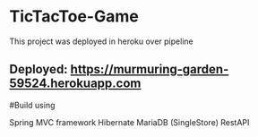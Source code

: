 # TicTacToe-Game

This project was deployed in heroku over pipeline

## Deployed: https://murmuring-garden-59524.herokuapp.com

#Build using

Spring MVC framework
Hibernate
MariaDB (SingleStore)
RestAPI
